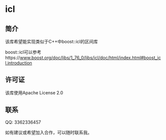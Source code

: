 # icl

## 简介

该库希望能实现类似于C++中boost::icl的区间库

boost::icl可以参考https://www.boost.org/doc/libs/1_76_0/libs/icl/doc/html/index.html#boost_icl.introduction

## 许可证

该库使用Apache License 2.0

## 联系

QQ: 3362336457

如有建议或希望加入合作，可以随时联系我。

